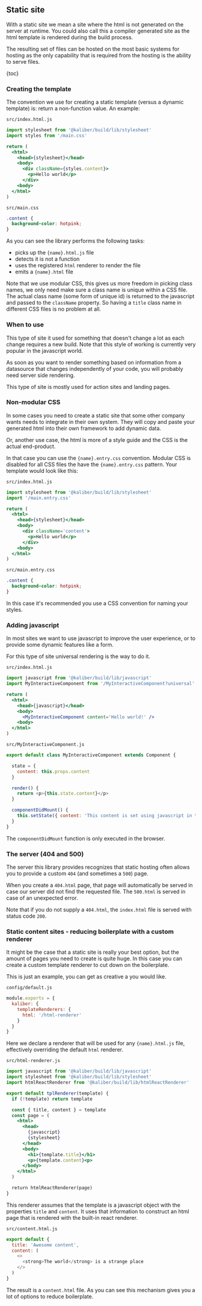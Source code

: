 ## Static site

With a static site we mean a site where the html is not generated on the server at runtime. You
could also call this a compiler generated site as the html template is rendered during the build
process.

The resulting set of files can be hosted on the most basic systems for hosting as the only
capability that is required from the hosting is the ability to serve files.

{toc}

### Creating the template

The convention we use for creating a static template (versus a dynamic template) is: return a
non-function value. An example:

`src/index.html.js`
```jsx
import stylesheet from '@kaliber/build/lib/stylesheet'
import styles from '/main.css'

return (
  <html>
    <head>{stylesheet}</head>
    <body>
      <div className={styles.content}>
        <p>Hello world</p>
      </div>
    <body>
  </html>
)
```

`src/main.css`
```css
.content {
  background-color: hotpink;
}
```

As you can see the library performs the following tasks:
- picks up the `{name}.html.js` file
- detects it is not a function
- uses the registered `html` renderer to render the file
- emits a `{name}.html` file

Note that we use modular CSS, this gives us more freedom in picking class names, we only need make
sure a class name is unique within a CSS file. The actual class name (some form of unique id) is
returned to the javascript and passed to the `className` property. So having a `title` class name
in different CSS files is no problem at all.

### When to use

This type of site it used for something that doesn't change a lot as each change requires a new
build. Note that this style of working is currently very popular in the javascript world.

As soon as you want to render something based on information from a datasource that changes
independently of your code, you will probably need server side rendering.

This type of site is mostly used for action sites and landing pages.

### Non-modular CSS

In some cases you need to create a static site that some other company wants needs to integrate in
their own system. They will copy and paste your generated html into their own framework to add
dynamic data.

Or, another use case, the html is more of a style guide and the CSS is the actual end-product.

In that case you can use the `{name}.entry.css` convention. Modular CSS is disabled for all CSS
files the have the `{name}.entry.css` pattern. Your template would look like this:

`src/index.html.js`
```jsx
import stylesheet from '@kaliber/build/lib/stylesheet'
import '/main.entry.css'

return (
  <html>
    <head>{stylesheet}</head>
    <body>
      <div className='content'>
        <p>Hello world</p>
      </div>
    <body>
  </html>
)
```

`src/main.entry.css`
```css
.content {
  background-color: hotpink;
}
```

In this case it's recommended you use a CSS convention for naming your styles.

### Adding javascript

In most sites we want to use javascript to improve the user experience, or to provide some dynamic
features like a form.

For this type of site universal rendering is the way to do it.

`src/index.html.js`
```jsx
import javascript from '@kaliber/build/lib/javascript'
import MyInteractiveComponent from '/MyInteractiveComponent?universal'

return (
  <html>
    <head>{javascript}</head>
    <body>
      <MyInteractiveComponent content='Hello world!' />
    <body>
  </html>
)
```

`src/MyInteractiveComponent.js`
```js
export default class MyInteractiveComponent extends Component {

  state = {
    content: this.props.content
  }

  render() {
    return <p>{this.state.content}</p>
  }

  componentDidMount() {
    this.setState({ content: 'This content is set using javascript in the browser' })
  }
}
```

The `componentDidMount` function is only executed in the browser.

### The server (404 and 500)

The server this library provides recognizes that static hosting often allows you to provide a custom
`404` (and sometimes a `500`) page.

When you create a `404.html` page, that page will automatically be served in case our server did not
find the requested file. The `500.html` is served in case of an unexpected error.

Note that if you do not supply a `404.html`, the `index.html` file is served with status code `200`.

### Static content sites - reducing boilerplate with a custom renderer

It might be the case that a static site is really your best option, but the amount of pages you need
to create is quite huge. In this case you can create a custom template renderer to cut down on the
boilerplate.

This is just an example, you can get as creative a you would like.

`config/default.js`
```js
module.exports = {
  kaliber: {
    templateRenderers: {
      html: '/html-renderer'
    }
  }
}
```

Here we declare a renderer that will be used for any `{name}.html.js` file, effectively overriding
the default `html` renderer.

`src/html-renderer.js`
```jsx
import javascript from '@kaliber/build/lib/javascript'
import stylesheet from '@kaliber/build/lib/stylesheet'
import htmlReactRenderer from '@kaliber/build/lib/htmlReactRenderer'

export default tplRenderer(template) {
  if (!template) return template

  const { title, content } = template
  const page = (
    <html>
      <head>
        {javascript}
        {stylesheet}
      </head>
      <body>
        <h1>{template.title}</h1>
        <p>{template.content}<p>
      </body>
    </html>
  )

  return htmlReactRenderer(page)
}
```

This renderer assumes that the template is a javascript object with the properties `title` and
`content`. It uses that information to construct an html page that is rendered with the built-in
react renderer.

`src/content.html.js`
```js
export default {
  title: 'Awesome content',
  content: (
    <>
      <strong>The world</strong> is a strange place
    </>
  )
}
```

The result is a `content.html` file. As you can see this mechanism gives you a lot of options to
reduce boilerplate.
